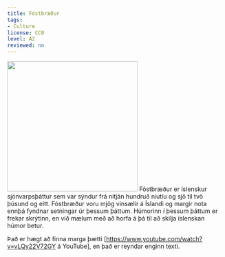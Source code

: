 ```yaml
---
title: Fóstbræður
tags:
- Culture
license: CC0
level: A2
reviewed: no
---
```


<Image src="Fóstbræður.jpg" position="right" width="303"/>
<Book audio="Fóstbræður2.mp3">
Fóstbræður er íslenskur sjónvarpsþáttur sem var sýndur frá nítján hundruð níutíu og sjö til tvö þúsund og eitt.
Fóstbræður voru mjög vinsælir á Íslandi og margir nota ennþá fyndnar setningar úr þessum þáttum.
Húmorinn í þessum þáttum er frekar skrýtinn, en við mælum með að horfa á þá til að skilja íslenskan húmor betur.

Það er hægt að finna marga þætti [https://www.youtube.com/watch?v=vLQy22V72GY á YouTube], en það er reyndar enginn texti.
</Book>

